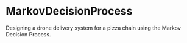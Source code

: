 # MarkovDecisionProcess
Designing a drone delivery system for a pizza chain using the Markov Decision Process. 

